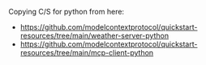 Copying C/S for python from here:
* https://github.com/modelcontextprotocol/quickstart-resources/tree/main/weather-server-python
* https://github.com/modelcontextprotocol/quickstart-resources/tree/main/mcp-client-python
